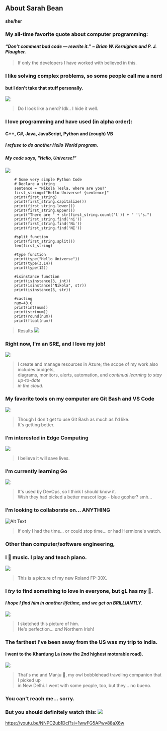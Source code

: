 ## About Sarah Bean  
#### she/her

### My all-time favorite quote about computer programming:
#### *“Don’t comment bad code — rewrite it.” ~ Brian W. Kernighan and P. J. Plaugher.*
> If only the developers I have worked with believed in this.
### I like solving complex problems, so some people call me a nerd <br>
#### but I don't take that stuff personally.
![](https://github.com/sabean365/picturesOfMeOrNot/blob/main/GitHub/mr.jpg)
> Do I look like a nerd?  Idk.. I hide it well.
### I love programming and have used (in alpha order): <br>
#### C++, C#, Java, JavaScript, Python and (cough) VB
##### <i>I refuse to do another Hello World program. <br>
##### My code says, "Hello, Universe!"</i>
![](https://github.com/sabean365/picturesOfMeOrNot/blob/main/GitHub/galaxy.jpg)
```#Python code
    # Some very simple Python Code
    # Declare a string
    sentence = "Nikola Tesla, where are you?"
    first_string=f"Hello Universe! {sentence}"
    print(first_string)
    print(first_string.capitalize())
    print(first_string.lower())
    print(first_string.upper())
    print("There are " + str(first_string.count('l')) + " 'l's.")
    print(first_string.find('ni'))
    print(first_string.find('Ni'))
    print(first_string.find('NI'))
    
    #split function
    print(first_string.split())
    len(first_string)
    
    #type function
    print(type("Hello Universe"))
    print(type(3.14))
    print(type(12))
    
    #isinstance function
    print(isinstance(3, int))
    print(isinstance("Nikola", str))
    print(isinstance(3, str))
    
    #casting
    num=43.6
    print(int(num))
    print(str(num))
    print(round(num))
    print(float(num))
```
> Results
> ![](https://github.com/sabean365/picturesOfMeOrNot/blob/main/GitHub/results.jpg)
> 

### Right now, I'm an SRE, and I love my job!
![](https://github.com/sabean365/picturesOfMeOrNot/blob/main/GitHub/sepiatoned.jpg)
>I create and manage resources in Azure; the scope of my work also includes budgets, <br>
>diagrams, monitors, alerts, automation, and *continual learning to stay up-to-date <br>
>in the cloud*.
### My favorite tools on my computer are Git Bash and VS Code
![](https://github.com/sabean365/picturesOfMeOrNot/blob/main/GitHub/tools.jpg)
> Though I don't get to use Git Bash as much as I'd like.<br>
> It's getting better.
### I’m interested in Edge Computing
![](https://github.com/sabean365/picturesOfMeOrNot/blob/main/GitHub/edge.jpg)
> I believe it will save lives.
### I’m currently learning Go
![](https://github.com/sabean365/picturesOfMeOrNot/blob/main/go.jpg)
> It's used by DevOps, so I think I should know it.<br>
> Wish they had picked a better mascot logo - blue gopher? smh...
### I’m looking to collaborate on... ANYTHING
![Alt Text](https://tenor.com/view/shoulder-shrug-animation-girl-idk-i-dont-know-gif-17092814.gif)
> If only I had the time... or could stop time... or had Hermione's watch.
### Other than computer/software engineering, <br>
### I :heartbeat: music. I play and teach piano.
![](https://github.com/sabean365/picturesOfMeOrNot/blob/main/GitHub/roland.jpg)
> This is a picture of my new Roland FP-30X.
### I *try* to find something to love in everyone, but gL has my :heartbeat:. <br>
#### *I hope I find him in another lifetime, and we get on BRILLIANTLY.*
![](https://github.com/sabean365/picturesOfMeOrNot/blob/main/GitHub/gL.jpg)
>I sketched this picture of him.  <br>
>He's perfection... <i>and</i> Northern Irish!
### The farthest I've been away from the US was my trip to India. <br>
#### I went to the Khardung La (now the *2nd* highest motorable road).
![](https://github.com/sabean365/picturesOfMeOrNot/blob/main/GitHub/khardungLa.jpg)
>That's me and Manju :heartbeat:, my owl bobblehead traveling companion that I picked up <br>
>in New Delhi. I went with some people, too, but they... no bueno.
### You can't reach me... sorry.
### But you should definitely watch this: ![](htttps://youtu.be/NNPC2ub1DcI?si=1wwFG5APwv88aX6w)
<!---
sabean365/sabean365 is a ✨ special ✨ repository because its `README.md` (this file) appears on your GitHub profile.
You can click the Preview link to take a look at your changes.
--->
https://youtu.be/NNPC2ub1DcI?si=1wwFG5APwv88aX6w
